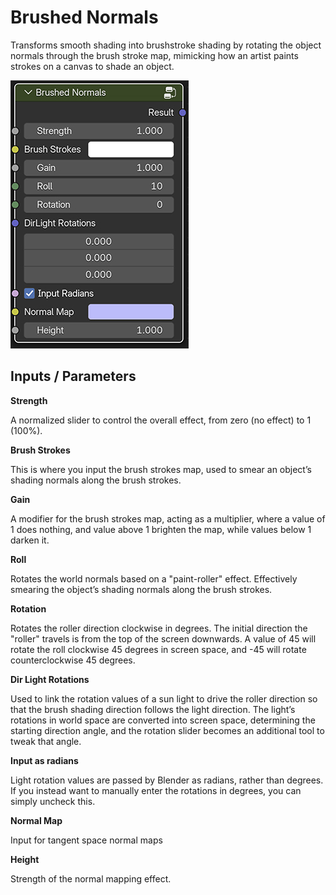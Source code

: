 # Brushed Normals

Transforms smooth shading into brushstroke shading by rotating the object normals through the brush stroke map, mimicking how an artist paints strokes on a canvas to shade an object. 

 ![img](img/brushNormal_gui.jpg)

## Inputs / Parameters

**Strength** 

A normalized slider to control the overall effect, from zero (no effect) to 1 (100%).

**Brush Strokes** 

This is where you input the brush strokes map, used to smear an object’s shading normals along the brush strokes. 

**Gain**

A modifier for the brush strokes map, acting as a multiplier, where a value of 1 does nothing, and value above 1 brighten the map, while values below 1 darken it. 

**Roll** 

Rotates the world normals based on a "paint-roller" effect. Effectively smearing the object’s shading normals along the brush strokes. 

**Rotation** 

Rotates the roller direction clockwise in degrees. The initial direction the "roller" travels is from the top of the screen downwards. A value of 45 will rotate the roll clockwise 45 degrees in screen space, and -45 will rotate counterclockwise 45 degrees.

**Dir Light Rotations**

Used to link the rotation values of a sun light to drive the roller direction so that the brush shading direction follows the light direction. The light’s rotations in world space are converted into screen space, determining the starting direction angle, and the rotation slider becomes an additional tool to tweak that angle. 

**Input as radians**

Light rotation values are passed by Blender as radians, rather than degrees. If you instead want to manually enter the rotations in degrees, you can simply uncheck this.

**Normal Map**

Input for tangent space normal maps

**Height**

Strength of the normal mapping effect.
